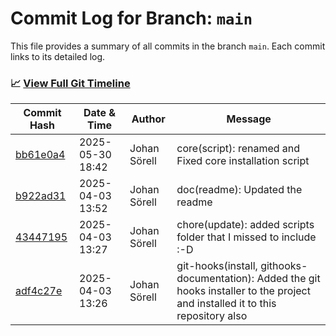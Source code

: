 # Commit Log for Branch: `main`

This file provides a summary of all commits in the branch `main`.
Each commit links to its detailed log.

### 📈 [View Full Git Timeline](./git_timeline_report.md)

| Commit Hash | Date & Time       | Author       | Message           |
|-------------|------------------|--------------|-------------------|
| [bb61e0a4](./bb61e0a4.md) | 2025-05-30 18:42 | Johan Sörell | core(script): renamed and Fixed core installation script |
| [b922ad31](./b922ad31.md) | 2025-04-03 13:52 | Johan Sörell | doc(readme): Updated the readme |
| [43447195](./43447195.md) | 2025-04-03 13:27 | Johan Sörell | chore(update): added scripts folder that I missed to include :-D |
| [adf4c27e](./adf4c27e.md) | 2025-04-03 13:26 | Johan Sörell | git-hooks(install, githooks-documentation): Added the git hooks installer to the project and installed it to this repository also |
